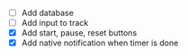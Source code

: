-   [ ] Add database
-   [ ] Add input to track
-   [x] Add start, pause, reset buttons
-   [x] Add native notification when timer is done
